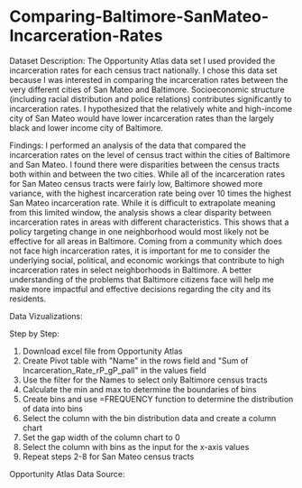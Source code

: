 # Comparing-Baltimore-SanMateo-Incarceration-Rates 
Dataset Description: The Opportunity Atlas data set I used provided the incarceration rates for each census tract nationally. I chose this data set because I was interested in comparing the incarceration rates between the very different cities of San Mateo and Baltimore. Socioeconomic structure (including racial distribution and police relations) contributes significantly to incarceration rates. I hypothesized that the relatively white and high-income city of San Mateo would have lower incarceration rates than the largely black and lower income city of Baltimore.

Findings: I performed an analysis of the data that compared the incarceration rates on the level of census tract within the cities of Baltimore and San Mateo. I found there were disparities between the census tracts both within and between the two  cities. While all of the incarceration rates for San Mateo census tracts were fairly low, Baltimore showed more variance, with the highest incarceration rate being over 10 times the highest San Mateo incarceration rate. While it is difficult to extrapolate meaning from this limited window, the analysis shows a clear disparity between incarceration rates in areas with different characteristics. This shows that a policy targeting change in one neighborhood would most likely not be effective for all areas in Baltimore. Coming from a community which does not face high incarceration rates, it is important for me to consider the underlying social, political, and economic workings that contribute to high incarceration rates in select neighborhoods in Baltimore. A better understanding of the problems that Baltimore citizens face will help me make more impactful and effective decisions regarding the city and its residents.  

Data Vizualizations:


Step by Step:
1. Download excel file from Opportunity Atlas
2. Create Pivot table with "Name" in the rows field and "Sum of Incarceration_Rate_rP_gP_pall" in the values field
3. Use the filter for the Names to select only Baltimore census tracts
4. Calculate the min and max to determine the boundaries of bins
5. Create bins and use =FREQUENCY function to determine the distribution of data into bins
6. Select the column with the bin distribution data and create a column chart
7. Set the gap width of the column chart to 0 
8. Select the column with bins as the input for the x-axis values
9. Repeat steps 2-8 for San Mateo census tracts 

Opportunity Atlas Data Source: 
